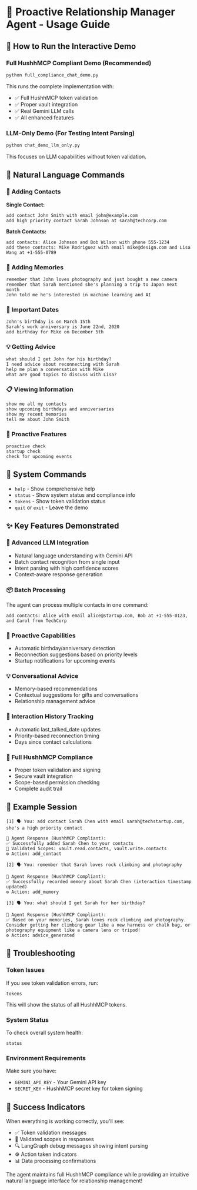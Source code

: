 # 🎯 Proactive Relationship Manager Agent - Usage Guide

## 🚀 How to Run the Interactive Demo

### Full HushhMCP Compliant Demo (Recommended)
```bash
python full_compliance_chat_demo.py
```

This runs the complete implementation with:
- ✅ Full HushhMCP token validation
- ✅ Proper vault integration
- ✅ Real Gemini LLM calls
- ✅ All enhanced features

### LLM-Only Demo (For Testing Intent Parsing)
```bash
python chat_demo_llm_only.py
```

This focuses on LLM capabilities without token validation.

## 💬 Natural Language Commands

### 📝 Adding Contacts

**Single Contact:**
```
add contact John Smith with email john@example.com
add high priority contact Sarah Johnson at sarah@techcorp.com
```

**Batch Contacts:**
```
add contacts: Alice Johnson and Bob Wilson with phone 555-1234
add these contacts: Mike Rodriguez with email mike@design.com and Lisa Wang at +1-555-0789
```

### 🧠 Adding Memories

```
remember that John loves photography and just bought a new camera
remember that Sarah mentioned she's planning a trip to Japan next month
John told me he's interested in machine learning and AI
```

### 📅 Important Dates

```
John's birthday is on March 15th
Sarah's work anniversary is June 22nd, 2020
add birthday for Mike on December 5th
```

### 💡 Getting Advice

```
what should I get John for his birthday?
I need advice about reconnecting with Sarah
help me plan a conversation with Mike
what are good topics to discuss with Lisa?
```

### 📋 Viewing Information

```
show me all my contacts
show upcoming birthdays and anniversaries
show my recent memories
tell me about John Smith
```

### 🚀 Proactive Features

```
proactive check
startup check
check for upcoming events
```

## 🔧 System Commands

- `help` - Show comprehensive help
- `status` - Show system status and compliance info
- `tokens` - Show token validation status
- `quit` or `exit` - Leave the demo

## ✨ Key Features Demonstrated

### 🧠 Advanced LLM Integration
- Natural language understanding with Gemini API
- Batch contact recognition from single input
- Intent parsing with high confidence scores
- Context-aware response generation

### 📦 Batch Processing
The agent can process multiple contacts in one command:
```
add contacts: Alice with email alice@startup.com, Bob at +1-555-0123, and Carol from TechCorp
```

### 🚀 Proactive Capabilities
- Automatic birthday/anniversary detection
- Reconnection suggestions based on priority levels
- Startup notifications for upcoming events

### 💡 Conversational Advice
- Memory-based recommendations
- Contextual suggestions for gifts and conversations
- Relationship management advice

### 📅 Interaction History Tracking
- Automatic last_talked_date updates
- Priority-based reconnection timing
- Days since contact calculations

### 🔐 Full HushhMCP Compliance
- Proper token validation and signing
- Secure vault integration
- Scope-based permission checking
- Complete audit trail

## 🎯 Example Session

```
[1] 🗣️ You: add contact Sarah Chen with email sarah@techstartup.com, she's a high priority contact

🤖 Agent Response (HushhMCP Compliant):
✅ Successfully added Sarah Chen to your contacts
🔐 Validated Scopes: vault.read.contacts, vault.write.contacts
⚙️ Action: add_contact

[2] 🗣️ You: remember that Sarah loves rock climbing and photography

🤖 Agent Response (HushhMCP Compliant):
✅ Successfully recorded memory about Sarah Chen (interaction timestamp updated)
⚙️ Action: add_memory

[3] 🗣️ You: what should I get Sarah for her birthday?

🤖 Agent Response (HushhMCP Compliant):
✅ Based on your memories, Sarah loves rock climbing and photography. Consider getting her climbing gear like a new harness or chalk bag, or photography equipment like a camera lens or tripod!
⚙️ Action: advice_generated
```

## 🔧 Troubleshooting

### Token Issues
If you see token validation errors, run:
```
tokens
```
This will show the status of all HushhMCP tokens.

### System Status
To check overall system health:
```
status
```

### Environment Requirements
Make sure you have:
- `GEMINI_API_KEY` - Your Gemini API key
- `SECRET_KEY` - HushhMCP secret key for token signing

## 🎉 Success Indicators

When everything is working correctly, you'll see:
- ✅ Token validation messages
- 🔐 Validated scopes in responses
- 🔍 LangGraph debug messages showing intent parsing
- ⚙️ Action taken indicators
- 📊 Data processing confirmations

The agent maintains full HushhMCP compliance while providing an intuitive natural language interface for relationship management!